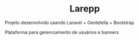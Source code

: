 <h1 align="center">
    Larepp
</h1>
 
Projeto desenvolvido usando Laravel + Gentelella + Bootstrap

Plataforma para gerenciamento de usuários e banners
